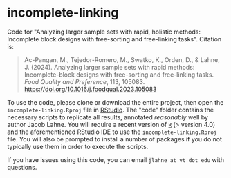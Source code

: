 # incomplete-linking

Code for "Analyzing larger sample sets with rapid, holistic methods: Incomplete block designs with free-sorting and free-linking tasks".  Citation is:

> Ac-Pangan, M., Tejedor-Romero, M., Swatko, K., Orden, D., & Lahne, J. (2024). Analyzing larger sample sets with rapid methods: Incomplete-block designs with free-sorting and free-linking tasks. *Food Quality and Preference*, 113, 105083. https://doi.org/10.1016/j.foodqual.2023.105083

To use the code, please clone or download the entire project, then open the `incomplete-linking.Rproj` file in [RStudio](https://posit.co/products/open-source/rstudio/).  The "code" folder contains the necessary scripts to replicate all results, annotated *reasonably* well by author Jacob Lahne.  You will require a recent version of [`R`](https://cran.r-project.org/) (> version 4.0) and the aforementioned RStudio IDE to use the `incomplete-linking.Rproj` file.  You will also be prompted to install a number of packages if you do not typically use them in order to execute the scripts.

If you have issues using this code, you can email `jlahne at vt dot edu` with questions.
